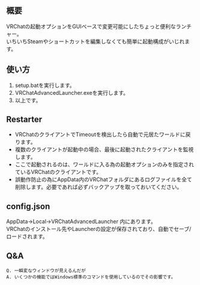 ## 概要
VRChatの起動オプションをGUIベースで変更可能にしたちょっと便利なランチャー。  
いちいちSteamやショートカットを編集しなくても簡単に起動構成がいじれます。  

## 使い方
1. setup.batを実行します。
2. VRChatAdvancedLauncher.exeを実行します。
3. 以上です。

## Restarter
* VRChatのクライアントでTimeoutを検出したら自動で元居たワールドに戻ります。
* 複数のクライアントが起動中の場合、最後に起動されたクライアントを監視します。
* ここで起動されるのは、ワールドに入る為の起動オプションのみを指定されているVRChatのクライアントです。
* 誤動作防止の為にAppData内のVRChatフォルダにあるログファイルを全て削除します。必要であれば必ずバックアップを取っておいてください。

## config.json
AppData->Local->VRChatAdvancedLauncher 内にあります。  
VRChatのインストール先やLauncherの設定が保存されており、自動でセーブ/ロードされます。

## Q&A
```
Q. 一瞬変なウィンドウが見えるんだが
A. いくつかの機能ではWindows標準のコマンドを使用しているのでその影響です。
```